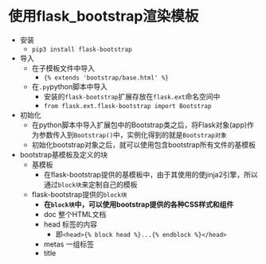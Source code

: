 # 使用flask_bootstrap渲染模板
- 安装	
	- `pip3 install flask-bootstrap`
- 导入
	- 在子模板文件中导入
		- `{% extends 'bootstrap/base.html' %}`
	- 在`.py`python脚本中导入
		- 安装的`flask-bootstrap`扩展存放在`flask.ext`命名空间中
		- `from flask.ext.flask-bootstrap import Bootstrap`  
- 初始化
	- 在python脚本中导入扩展包中的Bootstrap类之后，将Flask对象(app)作为参数传入到`Bootstrap()`中，实例化得到的就是`Bootstrap对象`
	- 初始化bootstrap对象之后，就可以使用包含bootstrap所有文件的基模板
- bootstrap基模板及定义的块
	- 基模板
		- 在flask-bootstrap提供的基模板中，由于其使用的使jinja2引擎，所以通过`block块`来定制自己的模板
	- flask-bootstrap提供的`block块`
		- __在`block块`中，可以使用bootstrap提供的各种CSS样式和组件__
		- doc	整个HTML文档
		- head			<head>标签的内容
			- 即`<head>{% block head %}...{% endblock %}</head>`
		- metas			一组<meta>标签 
		- title			<title>标签中的内容
		- styles		<style>层叠样式表
		- body			<body>标签中的内容
		- navbar		导航条
		- content		页面内容
		- scripts		<script>标签JavaScript声明
		- html			<html>标签中的内容
		- html_attribs	<html>标签的属性
		- body_attribs	<body>标签的属性
- 注意事项
	- 不要将自己的`block块`名称与bootstrap基模板提供的块名称冲突。如果要想已有的block块中添加新内容，**必须使用super()**函数